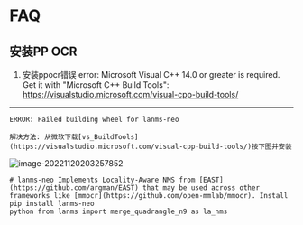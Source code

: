 # FAQ  

## 安装PP OCR

1. 安装ppocr错误
    error: Microsoft Visual C++ 14.0 or greater is required. Get it with "Microsoft C++ Build Tools": https://visualstudio.microsoft.com/visual-cpp-build-tools/
  --------------------------------------
  	ERROR: Failed building wheel for lanms-neo

  	解决方法: 从微软下载[vs_BuildTools](https://visualstudio.microsoft.com/visual-cpp-build-tools/)按下图并安装

  ![image-20221120203257852](C:\Users\yx\AppData\Roaming\Typora\typora-user-images\image-20221120203257852.png)
  ```
  # lanms-neo Implements Locality-Aware NMS from [EAST](https://github.com/argman/EAST) that may be used across other frameworks like [mmocr](https://github.com/open-mmlab/mmocr). Install pip install lanms-neo
  python from lanms import merge_quadrangle_n9 as la_nms
  ```
